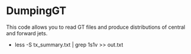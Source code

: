 DumpingGT
============

This code allows you to read GT files and produce distributions of central and forward jets.

* less -S tx_summary.txt | grep 1s1v >> out.txt
